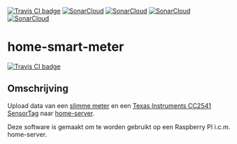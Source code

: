 <a href="https://travis-ci.org/bassages/home-sensors" taget="_blank"><img src="https://travis-ci.org/bassages/home-sensors.svg?branch=master" alt="Travis CI badge"></a>
<a href="https://sonarcloud.io/dashboard?id=home-sensors" target="_blank"><img src="https://sonarcloud.io/api/project_badges/measure?project=home-sensors&metric=coverage" alt="SonarCloud"></a>
<a href="https://sonarcloud.io/dashboard?id=home-sensors" target="_blank"><img src="https://sonarcloud.io/api/project_badges/measure?project=home-sensors&metric=code_smells" alt="SonarCloud"></a>
<a href="https://sonarcloud.io/dashboard?id=home-sensors" target="_blank"><img src="https://sonarcloud.io/api/project_badges/measure?project=home-sensors&metric=bugs" alt="SonarCloud"></a>
<a href="https://sonarcloud.io/dashboard?id=home-sensors" target="_blank"><img src="https://sonarcloud.io/api/project_badges/measure?project=home-sensors&metric=vulnerabilities" alt="SonarCloud"></a>

# home-smart-meter

<a href="https://travis-ci.org/bassages/home-sensors"><img src="https://travis-ci.org/bassages/home-sensors.svg?branch=master" alt="Travis CI badge"></a>

## Omschrijving
Upload data van een [slimme meter](https://nl.wikipedia.org/wiki/Slimme_meter) en een [Texas Instruments CC2541 SensorTag](http://processors.wiki.ti.com/index.php/CC2541_SensorTag) naar [home-server](https://github.com/bassages/home-server).

Deze software is gemaakt om te worden gebruikt op een Raspberry PI i.c.m. home-server.
